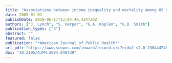 ```yaml
---
title: "Associations between income inequality and mortality among US states: The importance of time period and source of income data"
date: 2005-01-01
publishDate: 2019-06-17T13:04:49.424720Z
authors: ["J. Lynch", "S. Harper", "G.A. Kaplan", "G.D. Smith"]
publication_types: ["2"]
abstract: ""
featured: false
publication: "*American Journal of Public Health*"
url_pdf: "https://www.scopus.com/inward/record.uri?eid=2-s2.0-23044474911&doi=10.2105%2fAJPH.2004.048439&partnerID=40&md5=8de4f391cd184e2eb16fffbd3edd1ef5"
doi: "10.2105/AJPH.2004.048439"
---
```


